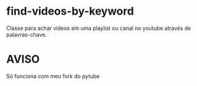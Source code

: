 # find-videos-by-keyword
Classe para achar vídeos em uma playlist ou canal no youtube através de palavras-chave.

# AVISO
Só funciona com meu fork do pytube
